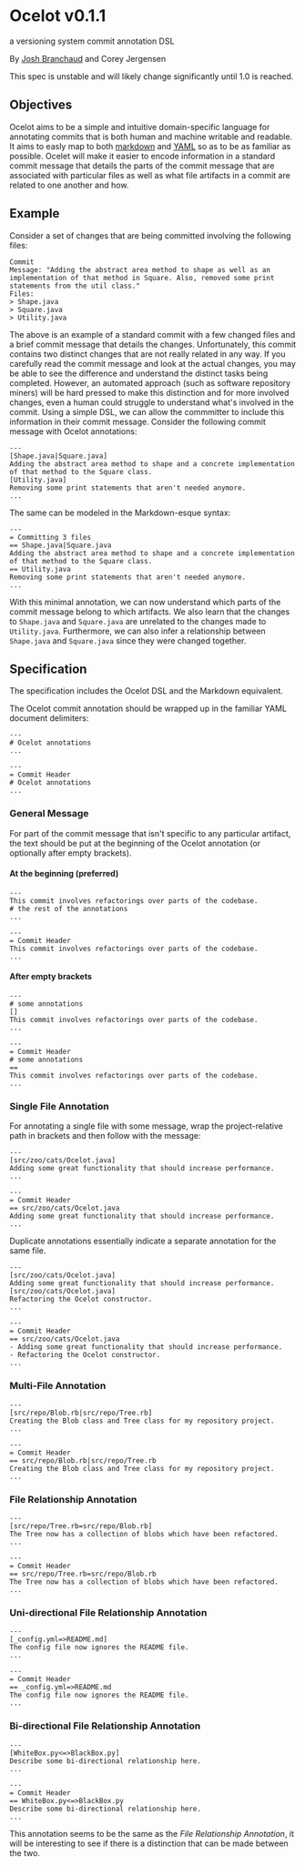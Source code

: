 # Ocelot v0.1.1

a versioning system commit annotation DSL

By [Josh Branchaud](http://joshbranchaud.com) and Corey Jergensen

This spec is unstable and will likely change significantly until 1.0 is
reached.

## Objectives

Ocelot aims to be a simple and intuitive domain-specific language for
annotating commits that is both human and machine writable and readable. It
aims to easly map to both
[markdown](http://daringfireball.net/projects/markdown/)
and [YAML](http://www.yaml.org/) so as to be as familiar as possible.
Ocelet will make it easier to encode information in a standard commit
message that details the parts of the commit message that are associated
with particular files as well as what file artifacts in a commit are related
to one another and how.

## Example

Consider a set of changes that are being committed involving the following
files:

    Commit
    Message: "Adding the abstract area method to shape as well as an
    implementation of that method in Square. Also, removed some print
    statements from the util class."
    Files:
    > Shape.java
    > Square.java
    > Utility.java

The above is an example of a standard commit with a few changed files and a
brief commit message that details the changes. Unfortunately, this commit
contains two distinct changes that are not really related in any way. If you
carefully read the commit message and look at the actual changes, you may be
able to see the difference and understand the distinct tasks being
completed. However, an automated approach (such as software repository
miners) will be hard pressed to make this distinction and for more involved
changes, even a human could struggle to understand what's involved in the
commit. Using a simple DSL, we can allow the commmitter to include this
information in their commit message. Consider the following commit message
with Ocelot annotations:

    ---
    [Shape.java|Square.java]
    Adding the abstract area method to shape and a concrete implementation
    of that method to the Square class.
    [Utility.java]
    Removing some print statements that aren't needed anymore.
    ...

The same can be modeled in the Markdown-esque syntax:

    ---
    = Committing 3 files
    == Shape.java|Square.java
    Adding the abstract area method to shape and a concrete implementation
    of that method to the Square class.
    == Utility.java
    Removing some print statements that aren't needed anymore.
    ...

With this minimal annotation, we can now understand which parts of the
commit message belong to which artifacts. We also learn that the changes to
`Shape.java` and `Square.java` are unrelated to the changes made to
`Utility.java`. Furthermore, we can also infer a relationship between
`Shape.java` and `Square.java` since they were changed together.

## Specification

The specification includes the Ocelot DSL and the Markdown equivalent.

The Ocelot commit annotation should be wrapped up in the familiar YAML
document delimiters:

    ---
    # Ocelot annotations
    ...

    ---
    = Commit Header
    # Ocelot annotations
    ...

### General Message

For part of the commit message that isn't specific to any particular
artifact, the text should be put at the beginning of the Ocelot annotation
(or optionally after empty brackets).

#### At the beginning (preferred)

    ---
    This commit involves refactorings over parts of the codebase.
    # the rest of the annotations
    ...

    ---
    = Commit Header
    This commit involves refactorings over parts of the codebase.
    ...

#### After empty brackets

    ---
    # some annotations
    []
    This commit involves refactorings over parts of the codebase.
    ...

    ---
    = Commit Header
    # some annotations
    ==
    This commit involves refactorings over parts of the codebase.
    ...

### Single File Annotation

For annotating a single file with some message, wrap the project-relative
path in brackets and then follow with the message:

    ---
    [src/zoo/cats/Ocelot.java]
    Adding some great functionality that should increase performance.
    ...

    ---
    = Commit Header
    == src/zoo/cats/Ocelot.java
    Adding some great functionality that should increase performance.
    ...

Duplicate annotations essentially indicate a separate annotation for the same
file.

    ---
    [src/zoo/cats/Ocelot.java]
    Adding some great functionality that should increase performance.
    [src/zoo/cats/Ocelot.java]
    Refactoring the Ocelot constructor.
    ...

    ---
    = Commit Header
    == src/zoo/cats/Ocelot.java
    - Adding some great functionality that should increase performance.
    - Refactoring the Ocelot constructor.
    ...

### Multi-File Annotation

    ---
    [src/repo/Blob.rb|src/repo/Tree.rb]
    Creating the Blob class and Tree class for my repository project.
    ...

    ---
    = Commit Header
    == src/repo/Blob.rb|src/repo/Tree.rb
    Creating the Blob class and Tree class for my repository project.
    ...

### File Relationship Annotation

    ---
    [src/repo/Tree.rb=src/repo/Blob.rb]
    The Tree now has a collection of blobs which have been refactored.
    ...

    ---
    = Commit Header
    == src/repo/Tree.rb=src/repo/Blob.rb
    The Tree now has a collection of blobs which have been refactored.
    ...

### Uni-directional File Relationship Annotation

    ---
    [_config.yml=>README.md]
    The config file now ignores the README file.
    ...

    ---
    = Commit Header
    == _config.yml=>README.md
    The config file now ignores the README file.
    ...

### Bi-directional File Relationship Annotation

    ---
    [WhiteBox.py<=>BlackBox.py]
    Describe some bi-directional relationship here.
    ...

    ---
    = Commit Header
    == WhiteBox.py<=>BlackBox.py
    Describe some bi-directional relationship here.
    ...

This annotation seems to be the same as the *File Relationship Annotation*,
it will be interesting to see if there is a distinction that can be made
between the two.
